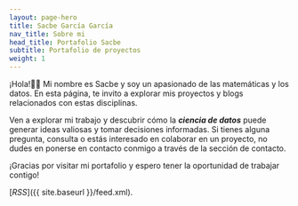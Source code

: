 ```yaml
---
layout: page-hero
title: Sacbe García García
nav_title: Sobre mi
head_title: Portafolio Sacbe
subtitle: Portafolio de proyectos
weight: 1
---
```

¡Hola!👋🏻 Mi nombre es Sacbe y soy un apasionado de las matemáticas y los datos. En esta página, te invito a explorar mis proyectos y blogs relacionados con estas disciplinas.

Ven a explorar mi trabajo y descubrir cómo la ***ciencia de datos*** puede generar ideas valiosas y tomar decisiones informadas. Si tienes alguna pregunta, consulta o estás interesado en colaborar en un proyecto, no dudes en ponerse en contacto conmigo a través de la sección de contacto.

¡Gracias por visitar mi portafolio y espero tener la oportunidad de trabajar contigo!

[*RSS*]({{ site.baseurl }}/feed.xml).
